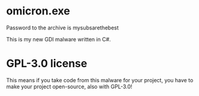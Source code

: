 # omicron.exe
Password to the archive is mysubsarethebest

This is my new GDI malware written in C#.

# GPL-3.0 license
This means if you take code from this malware for your project, you have to make your project open-source, also with GPL-3.0!
